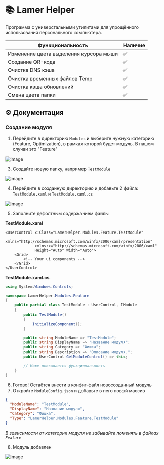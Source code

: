 # 📚 Lamer Helper
Программа с универстальными утилитами для упрощённого использования персонального компьютера.

| Функциональность | Наличие |
| - | - |
| Изменение цвета выделения курсора мыши | ✅ |
| Создание QR-кода | ✅ |
| Очистка DNS кэша | ✅ |
| Очистка временных файлов Temp | ✅ |
| Очистка кэша обновлений | ✅ |
| Смена цвета папки | ✅ |

## ⚙ Документация
### Создание модуля
1. Перейдите в директорию `Modules` и выберите нужную категорию (Feature, Optimization), в рамках которой будет модуль. В нашем случаи это "Feature"

![image](https://github.com/user-attachments/assets/146b72a8-1904-4d38-a782-7e27795c28c9)

3. Создайте новую папку, например `TestModule`

![image](https://github.com/user-attachments/assets/364538b9-dbfd-4199-905e-42751a3fe500)

4. Перейдите в созданную директорию и добавьте 2 файла: `TestModule.xaml` и `TestModule.xaml.cs`

![image](https://github.com/user-attachments/assets/96a1bc73-f70b-4645-b70b-e727f27e1228)

5. Заполните дефолтным содержанием файлы

**TestModule.xaml**
```xaml
<UserControl x:Class="LamerHelper.Modules.Feature.TestModule"
             xmlns="http://schemas.microsoft.com/winfx/2006/xaml/presentation"
             xmlns:x="http://schemas.microsoft.com/winfx/2006/xaml"
             Height="Auto" Width="Auto">
    <Grid>
        <!-- Your ui components -->
    </Grid>
</UserControl>
```
**TestModule.xaml.cs**
```c#
using System.Windows.Controls;

namespace LamerHelper.Modules.Feature
{
    public partial class TestModule : UserControl, IModule
    {
        public TestModule()
        {
            InitializeComponent();
        }

        public string ModuleName => "TestModule";
        public string DisplayName => "Название модуля";
        public string Category => "Фишка";
        public string Description => "Описание модуля.";
        public UserControl GetModuleControl() => this;

        // Ниже описывается функциональность
    }
}
```
6. Готово! Остаётся внести в конфиг-файл новосозданный модуль
7. Откройте `ModuleConfig.json` и добавьте в него новый массив
```json
{
  "ModuleName": "TestModule",
  "DisplayName": "Название модуля",
  "Category": "Фишка",
  "Type": "LamerHelper.Modules.Feature.TestModule"
}
```
*В зависимости от категории модуля не забывайте поменять в файлах `Feature`*

8. Модуль добавлен

![image](https://github.com/user-attachments/assets/001773e4-1fff-450a-8158-fea79b5f51e0)
